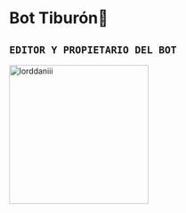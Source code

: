 # Bot Tiburón🦈

## `EDITOR Y PROPIETARIO DEL BOT` 

<a href="https://https://github.com/Lorddaniii"><img src="https://www.pinterest.com/pin/618611698810705434#imgViewer.png" width="250" height="250" alt="lorddaniii"/></a>
